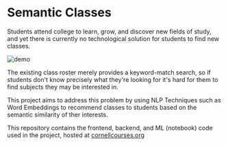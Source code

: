# Semantic Classes
Students attend college to learn, grow, and discover new fields of study, and yet there is currently no technological solution for students to find new classes.

![demo](https://github.com/Archit404Error/SemanticClassSearch/assets/22649594/ae6fbade-b336-406f-84e8-b73ee659922d)

The existing class roster merely provides a keyword-match search, so if students don't know precisely what they're looking for it's hard for them to find subjects they may be interested in.

This project aims to address this problem by using NLP Techniques such as Word Embeddings to recommend classes to students based on the semantic similarity of ther interests.

This repository contains the frontend, backend, and ML (notebook) code used in the project, hosted at <a href="https://cornellcourses.org">cornellcourses.org</a>
